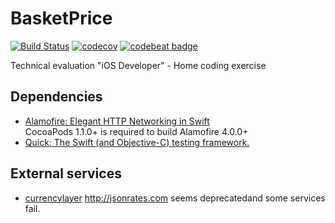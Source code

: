 # BasketPrice

[![Build Status](https://travis-ci.org/madcato/BasketPrice.svg?branch=master)](https://travis-ci.org/madcato/BasketPrice)
[![codecov](https://codecov.io/gh/madcato/BasketPrice/branch/master/graph/badge.svg)](https://codecov.io/gh/madcato/BasketPrice)
[![codebeat badge](https://codebeat.co/badges/2f94351b-78c7-47dd-a867-a1ffb97fcb3a)](https://codebeat.co/projects/github-com-madcato-basketprice-master)

Technical evaluation "iOS Developer" - Home coding exercise


## Dependencies

- [Alamofire: Elegant HTTP Networking in Swift](https://github.com/Alamofire/Alamofire)      
	CocoaPods 1.1.0+ is required to build Alamofire 4.0.0+
- [Quick: The Swift (and Objective-C) testing framework.](https://github.com/Quick/Quick)

## External services

- [currencylayer](https://currencylayer.com/?ref=jsonrates) http://jsonrates.com seems deprecatedand some services fail.